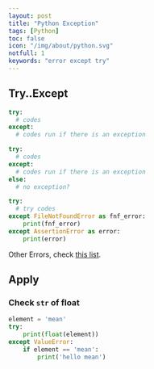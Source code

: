 ```yaml
---
layout: post
title: "Python Exception"
tags: [Python]
toc: false
icon: "/img/about/python.svg"
notfull: 1
keywords: "error except try"
---
```


## Try..Except

~~~ python
try:
  # codes
except:
  # codes run if there is an exception
~~~

<div class="col-2-equal">

~~~ python
try:
  # codes
except:
  # codes run if there is an exception
else:
  # no exception?
~~~

~~~ python
try:
  # try codes
except FileNotFoundError as fnf_error:
    print(fnf_error)
except AssertionError as error:
    print(error)
~~~
</div>

Other Errors, check [this list](https://docs.python.org/3/library/exceptions.html).

## Apply

### Check `str` of float

~~~ python
element = 'mean'
try:
    print(float(element))
except ValueError:
    if element == 'mean':
        print('hello mean')
~~~